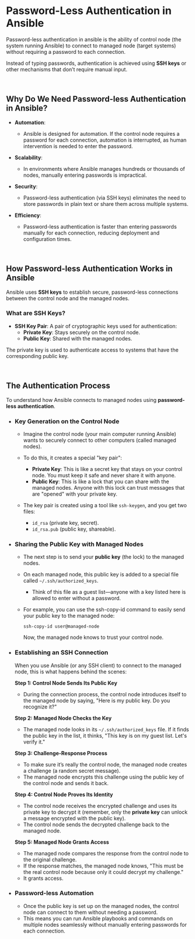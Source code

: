 # Password-Less Authentication in Ansible

Password-less authentication in ansible is the ability of control node (the system running Ansible) to connect to managed node (target systems) without requiring a password to each connection.

Instead of typing passwords, authentication is achieved using **SSH keys** or other mechanisms that don’t require manual input.

<br>

## Why Do We Need Password-less Authentication in Ansible?

- **Automation**:
  
  - Ansible is designed for automation. If the control node requires a password for each connection, automation is interrupted, as human intervention is needed to enter the password.

- **Scalability**:

  - In environments where Ansible manages hundreds or thousands of nodes, manually entering passwords is impractical.
 
- **Security**:

  - Password-less authentication (via SSH keys) eliminates the need to store passwords in plain text or share them across multiple systems.

- **Efficiency**:

  - Password-less authentication is faster than entering passwords manually for each connection, reducing deployment and configuration times.

<br>

## How Password-less Authentication Works in Ansible

Ansible uses **SSH keys** to establish secure, password-less connections between the control node and the managed nodes.

### What are SSH Keys?

- **SSH Key Pair**: A pair of cryptographic keys used for authentication:
  - **Private Key**: Stays securely on the control node.
  - **Public Key**: Shared with the managed nodes.

The private key is used to authenticate access to systems that have the corresponding public key.

<br>

## The Authentication Process

To understand how Ansible connects to managed nodes using **password-less authentication**.

- ### Key Generation on the Control Node

  - Imagine the control node (your main computer running Ansible) wants to securely connect to other computers (called managed nodes).
  - To do this, it creates a special "key pair":
    - **Private Key**: This is like a secret key that stays on your control node. You must keep it safe and never share it with anyone.
    - **Public Key**: This is like a lock that you can share with the managed nodes. Anyone with this lock can trust messages that are "opened" with your private key.

  - The key pair is created using a tool like ```ssh-keygen```, and you get two files:
    - ```id_rsa``` (private key, secret).
    - ```id_rsa.pub``` (public key, shareable).

- ### Sharing the Public Key with Managed Nodes

  - The next step is to send your **public key** (the lock) to the managed nodes.
  - On each managed node, this public key is added to a special file called ```~/.ssh/authorized_keys```.
    - Think of this file as a guest list—anyone with a key listed here is allowed to enter without a password.

  - For example, you can use the ssh-copy-id command to easily send your public key to the managed node:

    ```
    ssh-copy-id user@managed-node
    ```

    Now, the managed node knows to trust your control node.


- ### Establishing an SSH Connection

  When you use Ansible (or any SSH client) to connect to the managed node, this is what happens behind the scenes:

  **Step 1: Control Node Sends Its Public Key**

  - During the connection process, the control node introduces itself to the managed node by saying, "Here is my public key. Do you recognize it?"
 
  **Step 2: Managed Node Checks the Key**

  - The managed node looks in its ```~/.ssh/authorized_keys``` file. If it finds the public key in the list, it thinks, "This key is on my guest list. Let's verify it."

  **Step 3: Challenge-Response Process**

  - To make sure it’s really the control node, the managed node creates a challenge (a random secret message).
  - The managed node encrypts this challenge using the public key of the control node and sends it back.

  **Step 4: Control Node Proves Its Identity**

  - The control node receives the encrypted challenge and uses its private key to decrypt it (remember, only the **private key** can unlock a message encrypted with the public key).
  - The control node sends the decrypted challenge back to the managed node.
 
  **Step 5: Managed Node Grants Access**

  - The managed node compares the response from the control node to the original challenge.
  - If the response matches, the managed node knows, "This must be the real control node because only it could decrypt my challenge."
  - It grants access.

- ### Password-less Automation

  - Once the public key is set up on the managed nodes, the control node can connect to them without needing a password.
  - This means you can run Ansible playbooks and commands on multiple nodes seamlessly without manually entering passwords for each connection.

